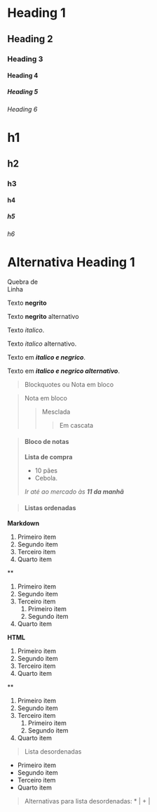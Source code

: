 # Heading 1
## Heading 2
### Heading 3
#### Heading 4
##### Heading 5
###### Heading 6

<h1>h1</h1>
<h2>h2</h2>
<h3>h3</h3>
<h4>h4</h4>
<h5>h5</h5>
<h6>h6</h6>

Alternativa Heading 1
=====================

Quebra de
<br>Linha

Texto **negrito**

Texto <strong>negrito</strong> alternativo

Texto *italico*.

Texto <em>italico</em> alternativo.

Texto em ***italico e negrico***.

Texto em <strong><em>italico e negrico alternativo</em></strong>.


>Blockquotes ou Nota em bloco

>Nota em bloco
>>Mesclada
>>>Em cascata

> #### Bloco de notas
> **Lista de compra**
> - 10 pães
> - Cebola.
>
>  *Ir até ao mercado às **11 da manhã***

>#### Listas ordenadas

**Markdown**
1. Primeiro item
2. Segundo item
3. Terceiro item
4. Quarto item

**
1. Primeiro item
2. Segundo item
3. Terceiro item
    1. Primeiro item
    2. Segundo item
4. Quarto item

**HTML**  
<ol>
  <li>Primeiro item</li>
  <li>Segundo item</li>
  <li>Terceiro item</li>
  <li>Quarto item</li>
</ol>
**
<ol>
  <li>Primeiro item</li>
  <li>Segundo item</li>
  <li>Terceiro item
    <ol>
      <li>Primeiro item</li>
      <li>Segundo item</li>
    </ol>
  </li>
  <li>Quarto item</li>
</ol>

>Lista desordenadas

- Primeiro item
- Segundo item
- Terceiro item
- Quarto item

>Alternativas para lista desordenadas: * | + | 


